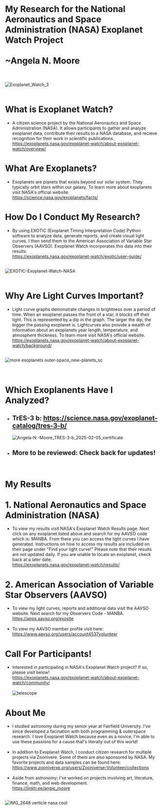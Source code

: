# <br>My Research for the National Aeronautics and Space Administration (NASA) Exoplanet Watch Project<br><br> ~Angela N. Moore <br><br>
![Exoplanet_Watch_3](https://github.com/user-attachments/assets/f1847e83-7011-45f8-b8e1-5218ccd9243a)
<br>
<br>
# What is Exoplanet Watch? 
- A citizen science project by the National Aeronautics and Space Administration (NASA).  It allows participants to gather and analyze exoplanet data, contribute their results to a NASA database, and recieve recognition for their work in scientific publications. <br>
https://exoplanets.nasa.gov/exoplanet-watch/about-exoplanet-watch/overview/

# What Are Exoplanets?
- Exoplanets are planets that exists beyond our solar system.  They typically orbit stars within our galaxy.  To learn more about exoplanets visit NASA's official website. <br> https://science.nasa.gov/exoplanets/facts/

# How Do I Conduct My Research?
- By using EXOTIC (Exoplanet Timing Interpretation Code) Python software to analyze data, generate reports, and create visual light curves.  I then send them to the American Association of Variable Star Observers (AAVSO). Exoplanet Watch incorporates this data into their results. <br> https://exoplanets.nasa.gov/exoplanet-watch/exotic/user-guide/

<br> ![EXOTIC-Exoplanet-Watch-NASA](https://github.com/user-attachments/assets/3bb90e63-2d81-40cc-ab98-5635f5c2c719)
<br>
<br>
# Why Are Light Curves Important?
- Light curve graphs demonstrate changes in brightness over a period of time.  When an exoplanet passes the front of a star, it blocks off their light.  This is represented by a dip in the graph.  The larger the dip, the bigger the passing exoplanet is.  Lightcurves also provide a wealth of information about an exoplanets year length, temperature, and atmosphere thickness.  To learn more visit NASA's official website. <br>
https://exoplanets.nasa.gov/exoplanet-watch/about-exoplanet-watch/background/ <br><br>


![more exoplanets outer-space_new-planets_sc](https://github.com/user-attachments/assets/0bfd70c7-2b1a-45c8-a47c-5bc736e7c962)

# <br> Which Exoplanents Have I Analyzed? <br>
- ## TrES-3 b: https://science.nasa.gov/exoplanet-catalog/tres-3-b/
  ![Angela-N -Moore_TRES-3-b_2025-02-05_certificate](https://github.com/user-attachments/assets/4bb17d6d-28e2-4bc8-b6c7-435963f3269d)

- ## More to be reviewed: Check back for updates!
<br>


# My Results <br><br> 1.  National Aeronautics and Space Administration (NASA)
- To view my results visit NASA's Exoplanet Watch Results page.  Next click on any exoplanet listed above and search for my AAVSO code which is: MANBA.  From there you can access the light curves I have generated.  Instructions on how to access my results are included on their page under "Find your light curve!"  Please note that their results are not updated daily.  If you are unable to locate an exoplanet, check back at a later date.  
https://exoplanets.nasa.gov/exoplanet-watch/results/

# 2. American Association of Variable Star Observers (AAVSO) 
- To view my light curves, reports and additional data visit the AAVSO website.  Next search for my Observers Code - MANBA. <br>https://apps.aavso.org/exosite <br><br>
- To view my AAVSO member profile visit here:<br> https://www.aavso.org/users/account4537volunteer



#  Call For Participants!
- Interested in participating in NASA's Exoplanet Watch project?  If so, please visit below!<br>
  https://exoplanets.nasa.gov/exoplanet-watch/about-exoplanet-watch/community/
  <br>
  <br>
  ![telescope](https://github.com/user-attachments/assets/23b7ec3a-4b51-4eb1-bd3c-9ab9e314ebdd)

# About Me
- I studied astronomy during my senior year at Fairfield University.  I've since developed a facination with both programming & outerspace research. I love Exoplanet Watch because even as a novice, I'm able to use these passions for a cause that's literally out of this world!<br><br>
- In addition to Exoplanet Watch, I conduct citizen research for multiple projects via Zoonivere.  Some of them are also sponsored by NASA.  My favorite projects and data samples can be found here:
<br> https://www.zooniverse.org/users/Zooniverse-Volunteer/collections<br><br>
- Aside from astronomy; I've worked on projects involving art, literature, finance, math, and web development.
<br> https://linktr.ee/angie_moore <br><br>

![IMG_2648 verticle nasa cool](https://github.com/user-attachments/assets/c3e8a735-4b53-4633-b98e-3aaf7202504e)





